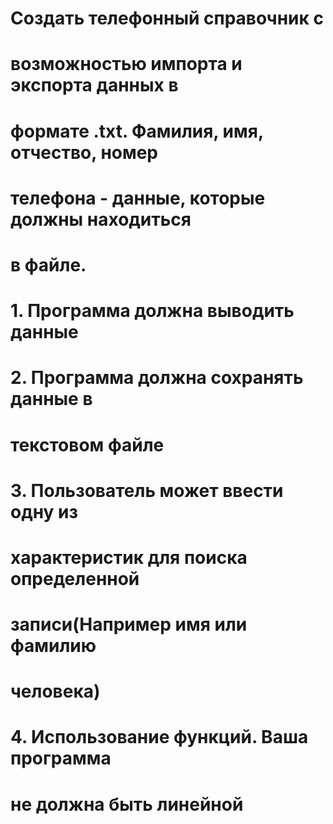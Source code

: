 # Создать телефонный справочник с
# возможностью импорта и экспорта данных в
# формате .txt. Фамилия, имя, отчество, номер
# телефона - данные, которые должны находиться
# в файле.
# 1. Программа должна выводить данные
# 2. Программа должна сохранять данные в
# текстовом файле
# 3. Пользователь может ввести одну из
# характеристик для поиска определенной
# записи(Например имя или фамилию
# человека)
# 4. Использование функций. Ваша программа
# не должна быть линейной
